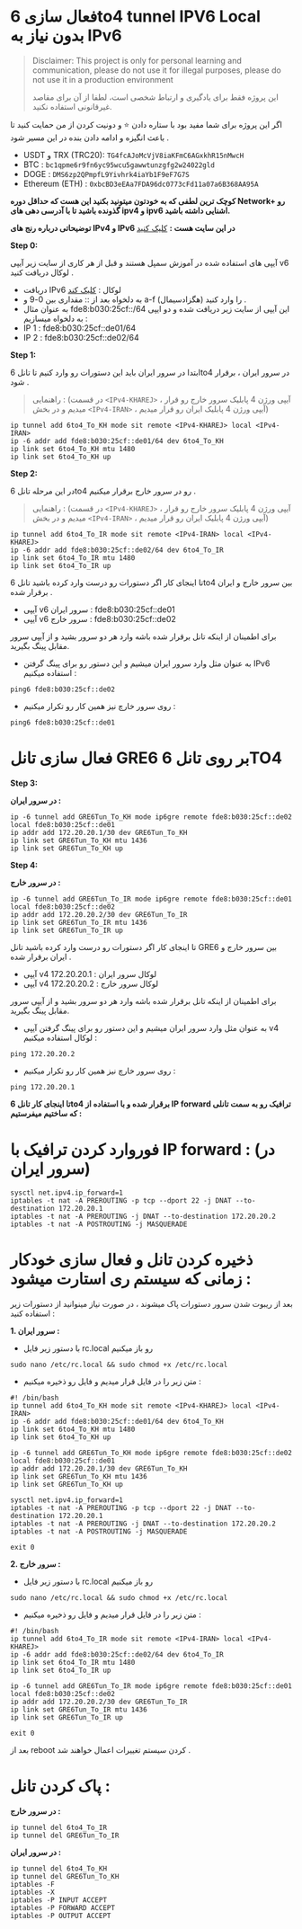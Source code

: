 # فعال سازی 6to4 tunnel IPV6 Local بدون نیاز به IPv6 

> Disclaimer: This project is only for personal learning and communication, please do not use it for illegal purposes, please do not use it in a production environment
> 
>این پروژه فقط برای یادگیری و ارتباط شخصی است، لطفا از آن برای مقاصد غیرقانونی استفاده نکنید.


اگر این پروژه برای شما مفید بود با ستاره دادن ⭐ و دونیت کردن از من حمایت کنید تا باعث انگیزه و ادامه دادن بنده در این مسیر شود .

- USDT و TRX (TRC20): `TG4fcAJoMcVjV8iaKFmC6AGxkhR15nMwcH`
- BTC : `bc1qpme6r9fn6yc95wcu5gawwtunzgfg2w24022gld`
- DOGE : `DMS6zp2QPmpfL9Yivhrk4iaYb1F9eF7G7S`
- Ethereum (ETH) : `0xbcBD3eEAa7FDA96dc0773cFd11a07a6B368AA95A`

**کوچک ترین لطفی که به خودتون میتونید بکنید این هست که حداقل دوره Network+ رو گذونده باشید تا با آدرسی دهی های ipv4 و ipv6 اشنایی داشته باشید.**



**توضیحاتی درباره رنج های IPv4 و IPv6 در این سایت هست :** [کلیک کنید](https://en.wikipedia.org/wiki/Reserved_IP_addresses)

**Step 0:** 

آیپی های استفاده شده در آموزش سمپل هستند و قبل از هر کاری از سایت زیر آیپی v6 لوکال دریافت کنید .
  - دریافت IPv6 لوکال : [کلیک کند](https://www.unique-local-ipv6.com/#)
  - به دلخواه بعد از :: مقداری بین 0-9 و a-f (هگزادسیمال) را وارد کنید .
  - به عنوان مثال fde8:b030:25cf::/64 این آیپی از سایت زیر دریافت شده و دو ایپی به دلخواه میسازیم :
  - IP 1 : fde8:b030:25cf::de01/64
  - IP 2 : fde8:b030:25cf::de02/64



**Step 1:** 

ابتدا در سرور ایران باید این دستورات رو وارد کنیم تا تانل 6to4 در سرور ایران ، برقرار شود .
>راهنمایی : (در قسمت `<IPv4-KHAREJ>` ، آیپی ورژن 4 پابلیک سرور خارج رو قرار میدیم و در بخش `<IPv4-IRAN>` ، آیپی ورژن 4 پابلیک ایران رو قرار میدیم)
```shell
ip tunnel add 6to4_To_KH mode sit remote <IPv4-KHAREJ> local <IPv4-IRAN>
ip -6 addr add fde8:b030:25cf::de01/64 dev 6to4_To_KH
ip link set 6to4_To_KH mtu 1480
ip link set 6to4_To_KH up
```



**Step 2:** 

در این مرحله تانل 6to4 رو در سرور خارج برقرار میکنیم .
>راهنمایی : (در قسمت `<IPv4-KHAREJ>` ، آیپی ورژن 4 پابلیک سرور خارج رو قرار میدیم و در بخش `<IPv4-IRAN>` ، آیپی ورژن 4 پابلیک ایران رو قرار میدیم)

```shell 
ip tunnel add 6to4_To_IR mode sit remote <IPv4-IRAN> local <IPv4-KHAREJ>
ip -6 addr add fde8:b030:25cf::de02/64 dev 6to4_To_IR
ip link set 6to4_To_IR mtu 1480
ip link set 6to4_To_IR up
```
تا اینجای کار اگر دستورات رو درست وارد کرده باشید تانل 6to4 بین سرور خارج و ایران برقرار شده .
- آیپی v6 سرور ایران : fde8:b030:25cf::de01
- آیپی v6 سرور خارج : fde8:b030:25cf::de02

برای اطمینان از اینکه تانل برقرار شده باشه وارد هر دو سرور بشید و از آیپی سرور مقابل پینگ بگیرید.
- به عنوان مثل وارد سرور ایران میشیم و این دستور رو برای پینگ گرفتن IPv6 استفاده میکنیم : 
```shell
ping6 fde8:b030:25cf::de02
```
- روی سرور خارچ نیز همین کار رو تکرار میکنیم :
```shell
ping6 fde8:b030:25cf::de01
```


# فعال سازی تانل GRE6 بر روی تانل 6TO4

**Step 3:**

**در سرور ایران :**


```shell
ip -6 tunnel add GRE6Tun_To_KH mode ip6gre remote fde8:b030:25cf::de02 local fde8:b030:25cf::de01
ip addr add 172.20.20.1/30 dev GRE6Tun_To_KH
ip link set GRE6Tun_To_KH mtu 1436
ip link set GRE6Tun_To_KH up
```

**Step 4:**

**در سرور خارج :**


```shell
ip -6 tunnel add GRE6Tun_To_IR mode ip6gre remote fde8:b030:25cf::de01 local fde8:b030:25cf::de02
ip addr add 172.20.20.2/30 dev GRE6Tun_To_IR
ip link set GRE6Tun_To_IR mtu 1436
ip link set GRE6Tun_To_IR up
```


تا اینجای کار اگر دستورات رو درست وارد کرده باشید تانل GRE6 بین سرور خارج و ایران برقرار شده .
- آیپی v4 لوکال سرور ایران : 172.20.20.1
- آیپی v4 لوکال سرور خارج : 172.20.20.2

برای اطمینان از اینکه تانل برقرار شده باشه وارد هر دو سرور بشید و از آیپی سرور مقابل پینگ بگیرید.
- به عنوان مثل وارد سرور ایران میشیم و این دستور رو برای پینگ گرفتن آیپی v4 لوکال استفاده میکنیم : 
```shell
ping 172.20.20.2
```
- روی سرور خارچ نیز همین کار رو تکرار میکنیم :
```shell
ping 172.20.20.1
```
**تا اینجای کار تانل 6to4 برقرار شده و با استفاده از IP forward ترافیک رو به سمت تانلی که ساختیم میفرستیم :**

# فوروارد کردن ترافیک با IP forward :  (در سرور ایران)
```shell
sysctl net.ipv4.ip_forward=1
iptables -t nat -A PREROUTING -p tcp --dport 22 -j DNAT --to-destination 172.20.20.1
iptables -t nat -A PREROUTING -j DNAT --to-destination 172.20.20.2
iptables -t nat -A POSTROUTING -j MASQUERADE 
```




# ‌‌‌‌‌‌ذخیره کردن تانل و فعال سازی خودکار زمانی که سیستم ری استارت میشود  :
بعد از ریبوت شدن سرور دستورات پاک میشوند ، در صورت نیاز مینوانید از دستورات زیر استفاده کنید : 

**1. سرور ایران :**

- با دستور زیر فایل rc.local رو باز میکنیم 
```shell
sudo nano /etc/rc.local && sudo chmod +x /etc/rc.local
```

- متن زیر را در فایل قرار میدیم و فایل رو ذخیره میکنیم : 
```shell
#! /bin/bash
ip tunnel add 6to4_To_KH mode sit remote <IPv4-KHAREJ> local <IPv4-IRAN>
ip -6 addr add fde8:b030:25cf::de01/64 dev 6to4_To_KH
ip link set 6to4_To_KH mtu 1480
ip link set 6to4_To_KH up

ip -6 tunnel add GRE6Tun_To_KH mode ip6gre remote fde8:b030:25cf::de02 local fde8:b030:25cf::de01
ip addr add 172.20.20.1/30 dev GRE6Tun_To_KH
ip link set GRE6Tun_To_KH mtu 1436
ip link set GRE6Tun_To_KH up

sysctl net.ipv4.ip_forward=1
iptables -t nat -A PREROUTING -p tcp --dport 22 -j DNAT --to-destination 172.20.20.1
iptables -t nat -A PREROUTING -j DNAT --to-destination 172.20.20.2
iptables -t nat -A POSTROUTING -j MASQUERADE 

exit 0
```

**2. سرور خارج :**



- با دستور زیر فایل rc.local رو باز میکنیم 
```shell
sudo nano /etc/rc.local && sudo chmod +x /etc/rc.local
```

- متن زیر را در فایل قرار میدیم و فایل رو ذخیره میکنیم : 
```shell
#! /bin/bash
ip tunnel add 6to4_To_IR mode sit remote <IPv4-IRAN> local <IPv4-KHAREJ>
ip -6 addr add fde8:b030:25cf::de02/64 dev 6to4_To_IR
ip link set 6to4_To_IR mtu 1480
ip link set 6to4_To_IR up

ip -6 tunnel add GRE6Tun_To_IR mode ip6gre remote fde8:b030:25cf::de01 local fde8:b030:25cf::de02
ip addr add 172.20.20.2/30 dev GRE6Tun_To_IR
ip link set GRE6Tun_To_IR mtu 1436
ip link set GRE6Tun_To_IR up

exit 0
```

بعد از reboot کردن سیستم تغییرات اعمال خواهند شد .

# پاک کردن تانل :
**در سرور خارج :**

```shell
ip tunnel del 6to4_To_IR
ip tunnel del GRE6Tun_To_IR
```


**در سرور ایران :**

```shell
ip tunnel del 6to4_To_KH
ip tunnel del GRE6Tun_To_KH
iptables -F
iptables -X
iptables -P INPUT ACCEPT
iptables -P FORWARD ACCEPT
iptables -P OUTPUT ACCEPT
```

